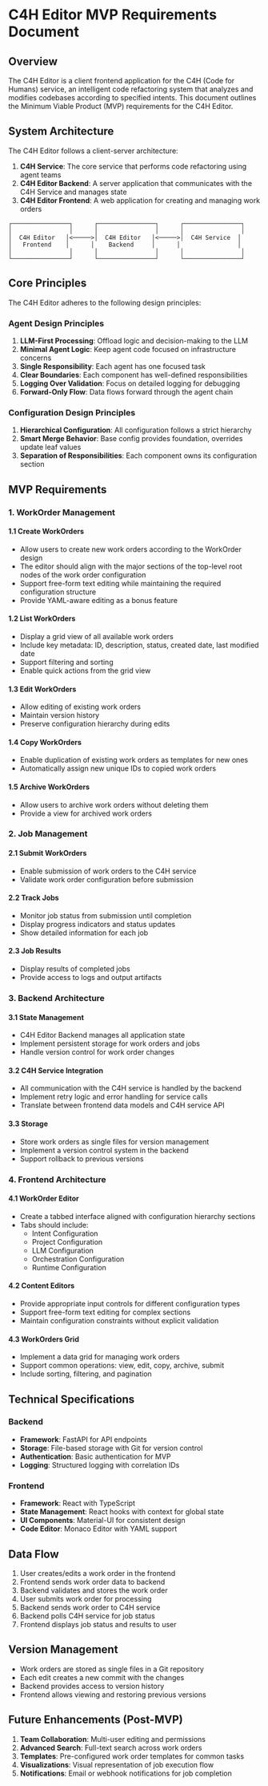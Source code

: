 # C4H Editor MVP Requirements Document

## Overview

The C4H Editor is a client frontend application for the C4H (Code for Humans) service, an intelligent code refactoring system that analyzes and modifies codebases according to specified intents. This document outlines the Minimum Viable Product (MVP) requirements for the C4H Editor.

## System Architecture

The C4H Editor follows a client-server architecture:

1. **C4H Service**: The core service that performs code refactoring using agent teams
2. **C4H Editor Backend**: A server application that communicates with the C4H Service and manages state
3. **C4H Editor Frontend**: A web application for creating and managing work orders

```
┌────────────────┐      ┌────────────────┐      ┌────────────────┐
│                │      │                │      │                │
│  C4H Editor   │<─────>│  C4H Editor   │<─────>│  C4H Service  │
│   Frontend    │      │    Backend     │      │                │
│                │      │                │      │                │
└────────────────┘      └────────────────┘      └────────────────┘
```

## Core Principles

The C4H Editor adheres to the following design principles:

### Agent Design Principles

1. **LLM-First Processing**: Offload logic and decision-making to the LLM
2. **Minimal Agent Logic**: Keep agent code focused on infrastructure concerns
3. **Single Responsibility**: Each agent has one focused task
4. **Clear Boundaries**: Each component has well-defined responsibilities
5. **Logging Over Validation**: Focus on detailed logging for debugging
6. **Forward-Only Flow**: Data flows forward through the agent chain

### Configuration Design Principles

1. **Hierarchical Configuration**: All configuration follows a strict hierarchy
2. **Smart Merge Behavior**: Base config provides foundation, overrides update leaf values
3. **Separation of Responsibilities**: Each component owns its configuration section

## MVP Requirements

### 1. WorkOrder Management

#### 1.1 Create WorkOrders
- Allow users to create new work orders according to the WorkOrder design
- The editor should align with the major sections of the top-level root nodes of the work order configuration
- Support free-form text editing while maintaining the required configuration structure
- Provide YAML-aware editing as a bonus feature

#### 1.2 List WorkOrders
- Display a grid view of all available work orders
- Include key metadata: ID, description, status, created date, last modified date
- Support filtering and sorting
- Enable quick actions from the grid view

#### 1.3 Edit WorkOrders
- Allow editing of existing work orders
- Maintain version history
- Preserve configuration hierarchy during edits

#### 1.4 Copy WorkOrders
- Enable duplication of existing work orders as templates for new ones
- Automatically assign new unique IDs to copied work orders

#### 1.5 Archive WorkOrders
- Allow users to archive work orders without deleting them
- Provide a view for archived work orders

### 2. Job Management

#### 2.1 Submit WorkOrders
- Enable submission of work orders to the C4H service
- Validate work order configuration before submission

#### 2.2 Track Jobs
- Monitor job status from submission until completion
- Display progress indicators and status updates
- Show detailed information for each job

#### 2.3 Job Results
- Display results of completed jobs
- Provide access to logs and output artifacts

### 3. Backend Architecture

#### 3.1 State Management
- C4H Editor Backend manages all application state
- Implement persistent storage for work orders and jobs
- Handle version control for work order changes

#### 3.2 C4H Service Integration
- All communication with the C4H service is handled by the backend
- Implement retry logic and error handling for service calls
- Translate between frontend data models and C4H service API

#### 3.3 Storage
- Store work orders as single files for version management
- Implement a version control system in the backend
- Support rollback to previous versions

### 4. Frontend Architecture

#### 4.1 WorkOrder Editor
- Create a tabbed interface aligned with configuration hierarchy sections
- Tabs should include:
  - Intent Configuration
  - Project Configuration
  - LLM Configuration
  - Orchestration Configuration
  - Runtime Configuration

#### 4.2 Content Editors
- Provide appropriate input controls for different configuration types
- Support free-form text editing for complex sections
- Maintain configuration constraints without explicit validation

#### 4.3 WorkOrders Grid
- Implement a data grid for managing work orders
- Support common operations: view, edit, copy, archive, submit
- Include sorting, filtering, and pagination

## Technical Specifications

### Backend

- **Framework**: FastAPI for API endpoints
- **Storage**: File-based storage with Git for version control
- **Authentication**: Basic authentication for MVP
- **Logging**: Structured logging with correlation IDs

### Frontend

- **Framework**: React with TypeScript
- **State Management**: React hooks with context for global state
- **UI Components**: Material-UI for consistent design
- **Code Editor**: Monaco Editor with YAML support

## Data Flow

1. User creates/edits a work order in the frontend
2. Frontend sends work order data to backend
3. Backend validates and stores the work order
4. User submits work order for processing
5. Backend sends work order to C4H service
6. Backend polls C4H service for job status
7. Frontend displays job status and results to user

## Version Management

- Work orders are stored as single files in a Git repository
- Each edit creates a new commit with the changes
- Backend provides access to version history
- Frontend allows viewing and restoring previous versions

## Future Enhancements (Post-MVP)

1. **Team Collaboration**: Multi-user editing and permissions
2. **Advanced Search**: Full-text search across work orders
3. **Templates**: Pre-configured work order templates for common tasks
4. **Visualizations**: Visual representation of job execution flow
5. **Notifications**: Email or webhook notifications for job completion
